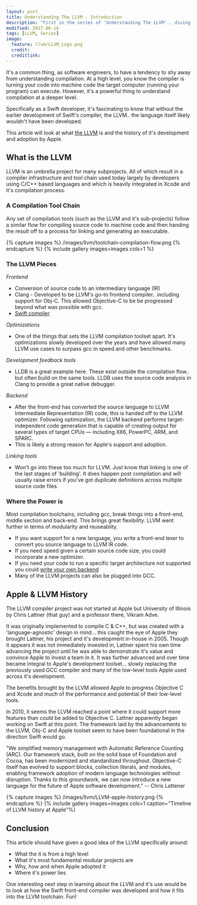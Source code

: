 ```yaml
---
layout: post
title: Understanding The LLVM - Introduction
description: "First in the series of 'Understanding The LLVM'.. diving into Swift's compilation tool chain"
modified: 2017-06-18
tags: [LLVM, Series]
image:
  feature: llvm/LLVM_Logo.png
  credit: 
  creditlink: 
---
```


It's a common thing, as software engineers, to have a tendency to shy away from understanding compilation. At a high level, you know the compiler is turning your code into machine code the target computer (running your program) can execute. However, it's a powerful thing to understand compilation at a deeper level.

Specifically as a Swift developer, it's fascinating to know that without the earlier development of Swift's compiler, the LLVM.. the language itself likely wouldn't have been developed.

This article will look at what [the LLVM](https://llvm.org/) is and the history of it's development and adoption by Apple. 

## What is the LLVM

LLVM is an umbrella project for many subprojects. All of which result in a compiler infrastructure and tool chain used today largely by developers using C/C++ based languages and which is heavily integrated in Xcode and it's compilation process.

### A Compilation Tool Chain

Any set of compilation tools (such as the LLVM and it's sub-projects) follow a similar flow for compiling source code to machine code and then handing the result off to a process for linking and generating an executable. 

{% capture images %}
	/images/llvm/toolchain-compilation-flow.png
{% endcapture %}
{% include gallery images=images cols=1 %}


### The LLVM Pieces

_Frontend_

* Conversion of source code to an intermediary language (IR)
* Clang - Developed to be LLVM's go-to frontend compiler.. including support for Obj-C. This allowed Objective-C to be be progressed beyond what was possible with gcc.
* [Swift compiler](https://swift.org/compiler-stdlib/)

_Optimizations_

* One of the things that sets the LLVM compilation toolset apart. It's optimizations slowly developed over the years and have allowed many LLVM use cases to surpass gcc in speed and other benchmarks.

_Development feedback tools_

* LLDB is a great example here. These exist outside the compilation flow.. but often build on the same tools. LLDB uses the source code analysis in Clang to provide a great native debugger.

_Backend_

* After the front-end has converted the source language to LLVM Intermediate Representation (IR) code, this is handed off to the LLVM optimizer. Following optimization, the LLVM backend performs target-independent code generation that is capable of creating output for several types of target CPUs — including X86, PowerPC, ARM, and SPARC.
* This is likely a strong reason for Apple's support and adoption.

_Linking tools_

* Won't go into these too much for LLVM. Just know that linking is one of the last stages of 'building'. It does happen post compilation and will usually raise errors if you've got duplicate definitions across multiple source code files.

### Where the Power is

Most compilation toolchains, including gcc, break things into a front-end, middle section and back-end. This brings great flexibility. LLVM went further in terms of modularity and reuseablity.

- If you want support for a new language, you write a front-end lexer to convert you source language to LLVM IR code.
- If you need speed given a certain source code size, you could incorporate a new optimizer.
- If you need your code to run a specific target architecture not supported you could [write your 
own backend](https://llvm.org/docs/WritingAnLLVMBackend.html)
- Many of the LLVM projects can also be plugged into GCC.

## Apple & LLVM History

The LLVM compiler project was not started at Apple but University of Illinois by Chris Lattner (that guy) and a professor there, Vikram Adve. 

It was originally implemented to compile C & C++, but was created with a 'language-agnostic' design in mind... this caught the eye of Apple they brought Lattner, his project and it's development in-house in 2005. Though it appears it was not immediately invested in, Lattner spent his own time advancing the project until he was able to demonstrate it's value and convince Apple to invest a team in it. It was further advanced and over time became integral to Apple's development toolset... slowly replacing the previously used GCC compiler and many of the low-level tools Apple used across it's development.

The benefits brought by the LLVM allowed Apple to progress Objective C and Xcode and much of the performance and potential of their low-level tools.

In 2010, it seems the LLVM reached a point where it could support more features than could be added to Objective C. Lattner apparently began working on Swift at this point. The framework laid by the advancements to the LLVM, Obj-C and Apple toolset seem to have been foundational in the direction Swift would go.

"We simplified memory management with Automatic Reference Counting (ARC). Our framework stack, built on the solid base of Foundation and Cocoa, has been modernized and standardized throughout. Objective-C itself has evolved to support blocks, collection literals, and modules, enabling framework adoption of modern language technologies without disruption. Thanks to this groundwork, we can now introduce a new language for the future of Apple software development."
-- Chris Lattener

{% capture images %}
	/images/llvm/LLVM-apple-history.png
{% endcapture %}
{% include gallery images=images cols=1 caption="Timeline of LLVM history at Apple"%}

## Conclusion

This article should have given a good idea of the LLVM specifically around:
* What the it is from a high level
* What it's most fundamental modular projects are
* Why, how and when Apple adopted it
* Where it's power lies

One interesting next step in learning about the LLVM and it's use would be to look at how the Swift front-end compiler was developed and how it fits into the LLVM toolchain. Fun!

